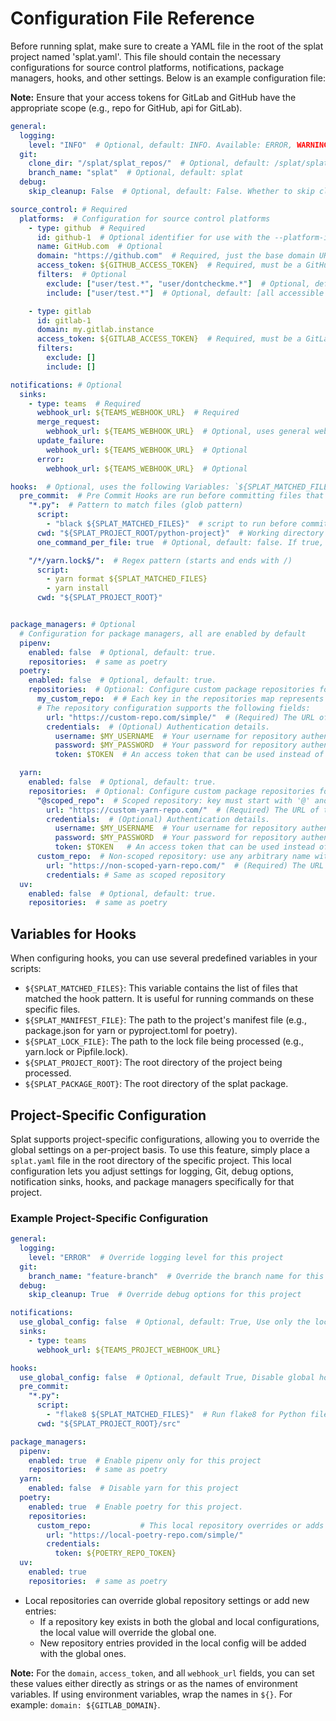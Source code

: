 # Configuration File Reference

Before running splat, make sure to create a YAML file in the root of the splat project named 'splat.yaml'. This file should contain the necessary configurations for source control platforms, notifications, package managers, hooks, and other settings. Below is an example configuration file:

**Note:** Ensure that your access tokens for GitLab and GitHub have the appropriate scope (e.g., repo for GitHub, api for GitLab).

```yaml
general:
  logging:
    level: "INFO"  # Optional, default: INFO. Available: ERROR, WARNING, INFO, DEBUG (from less to more verbose)
  git:
    clone_dir: "/splat/splat_repos/"  # Optional, default: /splat/splat_repos/. Directory for cloning repositories
    branch_name: "splat"  # Optional, default: splat
  debug:
    skip_cleanup: False  # Optional, default: False. Whether to skip cleanup of cloned projects

source_control: # Required
  platforms:  # Configuration for source control platforms
    - type: github  # Required
      id: github-1  # Optional identifier for use with the --platform-id flag in splat commands
      name: GitHub.com  # Optional
      domain: "https://github.com"  # Required, just the base domain URL (not the API URL)
      access_token: ${GITHUB_ACCESS_TOKEN}  # Required, must be a GitHub-specific access token
      filters:  # Optional
        exclude: ["user/test.*", "user/dontcheckme.*"]  # Optional, default: []. Repositories to exclude
        include: ["user/test.*"]  # Optional, default: [all accessible projects]. Repositories to include

    - type: gitlab
      id: gitlab-1
      domain: my.gitlab.instance
      access_token: ${GITLAB_ACCESS_TOKEN}  # Required, must be a GitLab-specific access token
      filters:
        exclude: []
        include: []

notifications: # Optional
  sinks:
    - type: teams  # Required
      webhook_url: ${TEAMS_WEBHOOK_URL}  # Required
      merge_request:
        webhook_url: ${TEAMS_WEBHOOK_URL}  # Optional, uses general webhook if not specified
      update_failure:
        webhook_url: ${TEAMS_WEBHOOK_URL}  # Optional
      error:
        webhook_url: ${TEAMS_WEBHOOK_URL}  # Optional

hooks:  # Optional, uses the following Variables: `${SPLAT_MATCHED_FILES}`, `${SPLAT_MANIFEST_FILE}`, `${SPLAT_LOCK_FILE}`, `${SPLAT_PROJECT_ROOT}`, and `${SPLAT_PACKAGE_ROOT}` See Variables for Hooks section.
  pre_commit:  # Pre Commit Hooks are run before committing files that match the given pattern (supports glob and regex)
    "*.py":  # Pattern to match files (glob pattern)
      script:
        - "black ${SPLAT_MATCHED_FILES}"  # script to run before committing matched files
      cwd: "${SPLAT_PROJECT_ROOT/python-project}"  # Working directory for the script
      one_command_per_file: true  # Optional, default: false. If true, runs the command separately for each matched file

    "/*/yarn.lock$/":  # Regex pattern (starts and ends with /)
      script:
        - yarn format ${SPLAT_MATCHED_FILES}
        - yarn install
      cwd: "${SPLAT_PROJECT_ROOT}"


package_managers: # Optional
  # Configuration for package managers, all are enabled by default
  pipenv:
    enabled: false  # Optional, default: true.
    repositories:  # same as poetry
  poetry:
    enabled: false  # Optional, default: true.
    repositories:  # Optional: Configure custom package repositories for package management.
      my_custom_repo:  # # Each key in the repositories map represents a unique identifier for the repository.
      # The repository configuration supports the following fields:
        url: "https://custom-repo.com/simple/"  # (Required) The URL of the repository.
        credentials:  # (Optional) Authentication details.
          username: $MY_USERNAME  # Your username for repository authentication.
          password: $MY_PASSWORD  # Your password for repository authentication.
          token: $TOKEN  # An access token that can be used instead of username/password.

  yarn:
    enabled: false  # Optional, default: true.
    repositories:  # Optional: Configure custom package repositories for Yarn.
      "@scoped_repo":  # Scoped repository: key must start with '@' and be enclosed in double quotes.
        url: "https://custom-yarn-repo.com/"  # (Required) The URL of the Yarn repository.
        credentials:  # (Optional) Authentication details.
          username: $MY_USERNAME  # Your username for repository authentication.
          password: $MY_PASSWORD  # Your password for repository authentication.
          token: $TOKEN   # An access token that can be used instead of username/password.
      custom_repo:  # Non-scoped repository: use any arbitrary name without '@'.
        url: "https://non-scoped-yarn-repo.com/"  # (Required) The URL of the Yarn repository.
        credentials: # Same as scoped repository
  uv:
    enabled: false  # Optional, default: true.
    repositories:  # same as poetry

```

## Variables for Hooks

When configuring hooks, you can use several predefined variables in your scripts:

- `${SPLAT_MATCHED_FILES}`: This variable contains the list of files that matched the hook pattern. It is useful for running commands on these specific files.
- `${SPLAT_MANIFEST_FILE}`: The path to the project's manifest file (e.g., package.json for yarn or pyproject.toml for poetry).
- `${SPLAT_LOCK_FILE}`: The path to the lock file being processed (e.g., yarn.lock or Pipfile.lock).
- `${SPLAT_PROJECT_ROOT}`: The root directory of the project being processed.
- `${SPLAT_PACKAGE_ROOT}`: The root directory of the splat package.

## Project-Specific Configuration

Splat supports project-specific configurations, allowing you to override the global settings on a per-project basis. To use this feature, simply place a `splat.yaml` file in the root directory of the specific project. This local configuration lets you adjust settings for logging, Git, debug options, notification sinks, hooks, and package managers specifically for that project.

### Example Project-Specific Configuration

```yaml
general:
  logging:
    level: "ERROR"  # Override logging level for this project
  git:
    branch_name: "feature-branch"  # Override the branch name for this project
  debug:
    skip_cleanup: True  # Override debug options for this project

notifications:
  use_global_config: false  # Optional, default: True, Use only the local notification settings for this project
  sinks:
    - type: teams
      webhook_url: ${TEAMS_PROJECT_WEBHOOK_URL}

hooks:
  use_global_config: false  # Optional, default True, Disable global hooks and use only the local ones
  pre_commit:
    "*.py":
      script:
        - "flake8 ${SPLAT_MATCHED_FILES}"  # Run flake8 for Python files before committing
      cwd: "${SPLAT_PROJECT_ROOT}/src"

package_managers:
  pipenv:
    enabled: true  # Enable pipenv only for this project
    repositories:  # same as poetry
  yarn:
    enabled: false  # Disable yarn for this project
  poetry:
    enabled: true  # Enable poetry for this project.
    repositories:
      custom_repo:           # This local repository overrides or adds to the global configuration.
        url: "https://local-poetry-repo.com/simple/"
        credentials:
          token: ${POETRY_REPO_TOKEN}
  uv:
    enabled: true
    repositories:  # same as poetry
```

* Local repositories can override global repository settings or add new entries:
  * If a repository key exists in both the global and local configurations, the local value will override the global one.
  * New repository entries provided in the local config will be added with the global ones.

**Note:** For the `domain`, `access_token`, and all `webhook_url` fields, you can set these values either directly as strings or as the names of environment variables. If using environment variables, wrap the names in `${}`. For example: `domain: ${GITLAB_DOMAIN}`.

